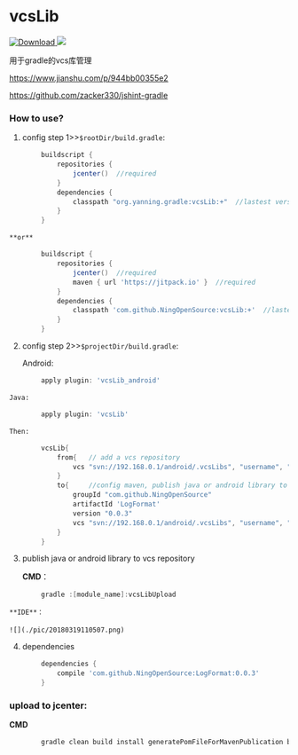 # vcsLib

[![Download](https://api.bintray.com/packages/ningopensource/maven/vcsLib/images/download.svg) ](https://bintray.com/ningopensource/maven/vcsLib)
[![](https://jitpack.io/v/NingOpenSource/vcsLib.svg)](https://jitpack.io/#NingOpenSource/vcsLib)


用于gradle的vcs库管理

https://www.jianshu.com/p/944bb00355e2

https://github.com/zacker330/jshint-gradle
### How to use?

1. config step 1>>`$rootDir/build.gradle`:
```gradle
        buildscript {
            repositories {
                jcenter()  //required
            }
            dependencies {
                classpath "org.yanning.gradle:vcsLib:+"  //lastest version
            }
        }
```
    **or**
```gradle
        buildscript {
            repositories {
                jcenter()  //required
                maven { url 'https://jitpack.io' }  //required
            }
            dependencies {
                classpath 'com.github.NingOpenSource:vcsLib:+'  //lastest version
            }
        }
```        

2. config step 2>>`$projectDir/build.gradle`:
    
    Android:
```gradle
        apply plugin: 'vcsLib_android'
```    
    Java:
    
```gradle
        apply plugin: 'vcsLib'
```
    Then:
    
```gradle
        vcsLib{
            from{   // add a vcs repository
                vcs "svn://192.168.0.1/android/.vcsLibs", "username", "password" //config svn or git repository
            }
            to{     //config maven, publish java or android library to vcs repository
                groupId "com.github.NingOpenSource"
                artifactId 'LogFormat'
                version "0.0.3"
                vcs "svn://192.168.0.1/android/.vcsLibs", "username", "password" //config svn or git repository
            }
        }
```   
        
3. publish java or android library to vcs repository
    
    **CMD**：
```gradle        
        gradle :[module_name]:vcsLibUpload
```    
    **IDE**：
    
    ![](./pic/20180319110507.png)
        
4. dependencies
```gradle        
        dependencies {
            compile 'com.github.NingOpenSource:LogFormat:0.0.3'
        }
```

### upload to jcenter:

**CMD**
```gradle    
        gradle clean build install generatePomFileForMavenPublication bintrayUpload -PbintrayUser=[username] -PbintrayKey=[userkey] -PdryRun=false
```        
